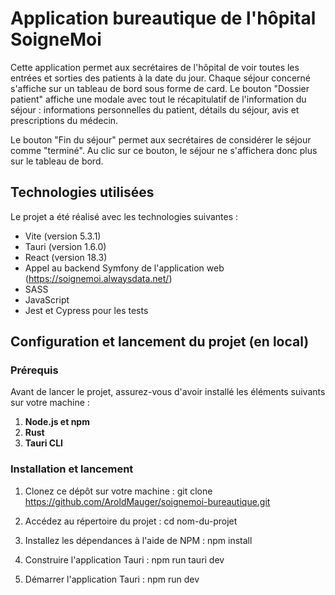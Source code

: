 # Application bureautique de l'hôpital SoigneMoi

Cette application permet aux secrétaires de l'hôpital de voir toutes les entrées et sorties des patients à la date du jour. Chaque séjour concerné s'affiche sur un tableau de bord sous forme de card. Le bouton "Dossier patient" affiche une modale avec tout le récapitulatif de l'information du séjour : informations personnelles du patient, détails du séjour, avis et prescriptions du médecin.

Le bouton "Fin du séjour" permet aux secrétaires de considérer le séjour comme "terminé". Au clic sur ce bouton, le séjour ne s'affichera donc plus sur le tableau de bord.

## Technologies utilisées

Le projet a été réalisé avec les technologies suivantes :

- Vite (version 5.3.1)
- Tauri (version 1.6.0)
- React (version 18.3)
- Appel au backend Symfony de l'application web (https://soignemoi.alwaysdata.net/)
- SASS
- JavaScript
- Jest et Cypress pour les tests

## Configuration et lancement du projet (en local)

### Prérequis

Avant de lancer le projet, assurez-vous d'avoir installé les éléments suivants sur votre machine :

1. **Node.js et npm**
2. **Rust**
3. **Tauri CLI**

### Installation et lancement

1. Clonez ce dépôt sur votre machine :
   git clone https://github.com/AroldMauger/soignemoi-bureautique.git 

2. Accédez au répertoire du projet :
   cd nom-du-projet

3. Installez les dépendances à l'aide de NPM :
    npm install

4. Construire l'application Tauri :
    npm run tauri dev

5. Démarrer l'application Tauri :
   npm run dev
